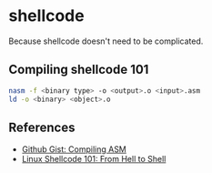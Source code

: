 # shellcode

Because shellcode doesn't need to be complicated.

## Compiling shellcode 101

```bash
nasm -f <binary type> -o <output>.o <input>.asm
ld -o <binary> <object>.o
```

## References
- [Github Gist: Compiling ASM](https://gist.github.com/yellowbyte/d91da3c3b0bc3ee6d1d1ac5327b1b4b2)
- [Linux Shellcode 101: From Hell to Shell](https://axcheron.github.io/linux-shellcode-101-from-hell-to-shell/)
